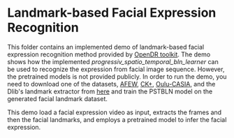 # Landmark-based Facial Expression Recognition

This folder contains an implemented demo of landmark-based facial expression recognition method provided by [OpenDR toolkit](https://opendr.eu).
The demo shows how the implemented *progressiv_spatio_temporal_bln_learner* can be used to recognize the expression from facial image sequence. 
However, the pretrained models is not provided publicly. 
In order to run the demo, you need to download one of the datasets, [AFEW](https://cs.anu.edu.au/few/AFEW.html), [CK+](https://www.pitt.edu/~emotion/ck-spread.htm), [Oulu-CASIA](https://www.oulu.fi/cmvs/node/41316), 
and the Dlib's landmark extractor from [here](http://dlib.net/face_landmark_detection.py.html) and train the PSTBLN model on the generated facial landmark dataset. 

This demo load a facial expression video as input, extracts the frames and then the facial landmarks, and employs a pretrained model to infer the facial expression. 


